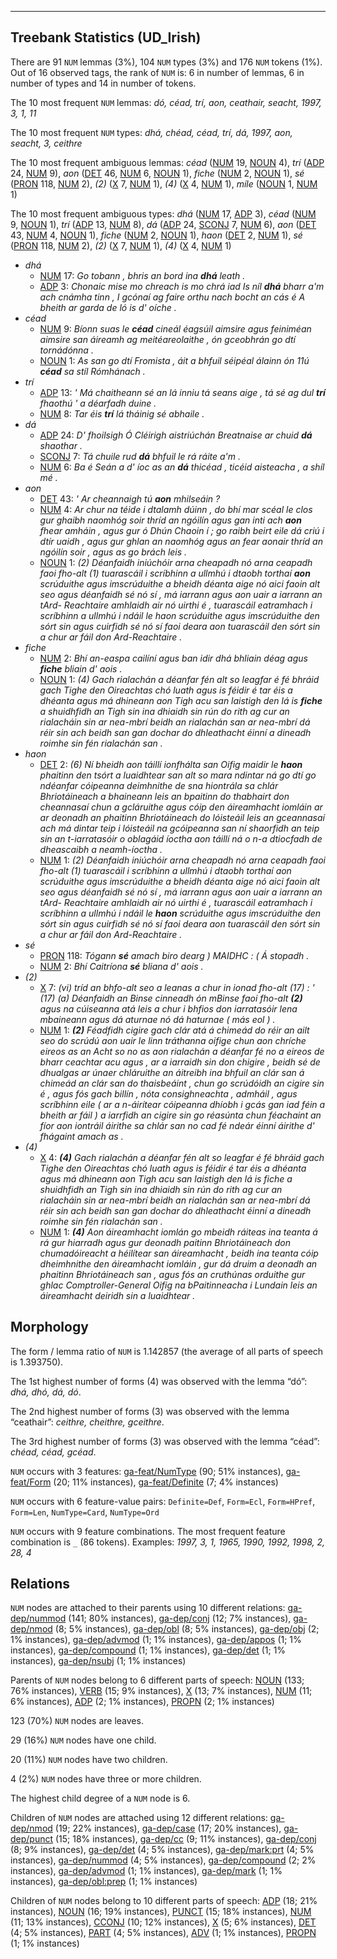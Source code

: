 

--------------------------------------------------------------------------------

## Treebank Statistics (UD_Irish)

There are 91 `NUM` lemmas (3%), 104 `NUM` types (3%) and 176 `NUM` tokens (1%).
Out of 16 observed tags, the rank of `NUM` is: 6 in number of lemmas, 6 in number of types and 14 in number of tokens.

The 10 most frequent `NUM` lemmas: <em>dó, céad, trí, aon, ceathair, seacht, 1997, 3, 1, 11</em>

The 10 most frequent `NUM` types:  <em>dhá, chéad, céad, trí, dá, 1997, aon, seacht, 3, ceithre</em>

The 10 most frequent ambiguous lemmas: <em>céad</em> ([NUM]() 19, [NOUN]() 4), <em>trí</em> ([ADP]() 24, [NUM]() 9), <em>aon</em> ([DET]() 46, [NUM]() 6, [NOUN]() 1), <em>fiche</em> ([NUM]() 2, [NOUN]() 1), <em>sé</em> ([PRON]() 118, [NUM]() 2), <em>(2)</em> ([X]() 7, [NUM]() 1), <em>(4)</em> ([X]() 4, [NUM]() 1), <em>míle</em> ([NOUN]() 1, [NUM]() 1)

The 10 most frequent ambiguous types:  <em>dhá</em> ([NUM]() 17, [ADP]() 3), <em>céad</em> ([NUM]() 9, [NOUN]() 1), <em>trí</em> ([ADP]() 13, [NUM]() 8), <em>dá</em> ([ADP]() 24, [SCONJ]() 7, [NUM]() 6), <em>aon</em> ([DET]() 43, [NUM]() 4, [NOUN]() 1), <em>fiche</em> ([NUM]() 2, [NOUN]() 1), <em>haon</em> ([DET]() 2, [NUM]() 1), <em>sé</em> ([PRON]() 118, [NUM]() 2), <em>(2)</em> ([X]() 7, [NUM]() 1), <em>(4)</em> ([X]() 4, [NUM]() 1)


* <em>dhá</em>
  * [NUM]() 17: <em>Go tobann , bhris an bord ina <b>dhá</b> leath .</em>
  * [ADP]() 3: <em>Chonaic mise mo chreach is mo chrá iad Is níl <b>dhá</b> bharr a'm ach cnámha tinn , I gcónaí ag faire orthu nach bocht an cás é A bheith ar garda de ló is d' oíche .</em>
* <em>céad</em>
  * [NUM]() 9: <em>Bíonn suas le <b>céad</b> cineál éagsúil aimsire agus feiniméan aimsire san áireamh ag meitéareolaithe , ón gceobhrán go dtí tornádónna .</em>
  * [NOUN]() 1: <em>As san go dtí Fromista , áit a bhfuil séipéal álainn ón 11ú <b>céad</b> sa stíl Rómhánach .</em>
* <em>trí</em>
  * [ADP]() 13: <em>' Má chaitheann sé an lá inniu tá seans aige , tá sé ag dul <b>trí</b> fhaothú ' a déarfadh duine .</em>
  * [NUM]() 8: <em>Tar éis <b>trí</b> lá tháinig sé abhaile .</em>
* <em>dá</em>
  * [ADP]() 24: <em>D' fhoilsigh Ó Cléirigh aistriúchán Breatnaise ar chuid <b>dá</b> shaothar .</em>
  * [SCONJ]() 7: <em>Tá chuile rud <b>dá</b> bhfuil le rá ráite a'm .</em>
  * [NUM]() 6: <em>Ba é Seán a d' íoc as an <b>dá</b> thicéad , ticéid aisteacha , a shíl mé .</em>
* <em>aon</em>
  * [DET]() 43: <em>' Ar cheannaigh tú <b>aon</b> mhilseáin ?</em>
  * [NUM]() 4: <em>Ar chur na téide i dtalamh dúinn , do bhí mar scéal le clos gur ghaibh naomhóg soir thríd an ngóilín agus gan inti ach <b>aon</b> fhear amháin , agus gur ó Dhún Chaoin í ; go raibh beirt eile dá criú i dtír uaidh , agus gur ghlan an naomhóg agus an fear aonair thríd an ngóilín soir , agus as go brách leis .</em>
  * [NOUN]() 1: <em>(2) Déanfaidh iniúchóir arna cheapadh nó arna ceapadh faoi fho-alt (1) tuarascáil i scríbhinn a ullmhú i dtaobh torthaí <b>aon</b> scrúduithe agus imscrúduithe a bheidh déanta aige nó aici faoin alt seo agus déanfaidh sé nó sí , má iarrann agus aon uair a iarrann an tArd- Reachtaire amhlaidh air nó uirthi é , tuarascáil eatramhach i scríbhinn a ullmhú i ndáil le haon scrúduithe agus imscrúduithe den sórt sin agus cuirfidh sé nó sí faoi deara aon tuarascáil den sórt sin a chur ar fáil don Ard-Reachtaire .</em>
* <em>fiche</em>
  * [NUM]() 2: <em>Bhí an-easpa cailíní agus ban idir dhá bhliain déag agus <b>fiche</b> bliain d' aois .</em>
  * [NOUN]() 1: <em>(4) Gach rialachán a déanfar fén alt so leagfar é fé bhráid gach Tighe den Oireachtas chó luath agus is féidir é tar éis a dhéanta agus má dhineann aon Tigh acu san laistigh den lá is <b>fiche</b> a shuidhfidh an Tigh sin ina dhiaidh sin rún do rith ag cur an rialacháin sin ar nea-mbrí beidh an rialachán san ar nea-mbrí dá réir sin ach beidh san gan dochar do dhleathacht éinní a dineadh roimhe sin fén rialachán san .</em>
* <em>haon</em>
  * [DET]() 2: <em>(6) Ní bheidh aon táillí ionfhálta san Oifig maidir le <b>haon</b> phaitinn den tsórt a luaidhtear san alt so mara ndintar ná go dtí go ndéanfar cóipeanna deimhnithe de sna hiontrála sa chlár Bhriotáineach a bhaineann leis an bpaitinn do thabhairt don cheannasaí chun a gcláruithe agus cóip den áireamhacht iomláin ar ar deonadh an phaitinn Bhriotáineach do lóisteáil leis an gceannasaí ach má dintar teip i lóisteáil na gcóipeanna san ní shaorfidh an teip sin an t-iarratasóir o oblagáid íoctha aon táillí ná o n-a dtiocfadh de dheascaibh a neamh-íoctha .</em>
  * [NUM]() 1: <em>(2) Déanfaidh iniúchóir arna cheapadh nó arna ceapadh faoi fho-alt (1) tuarascáil i scríbhinn a ullmhú i dtaobh torthaí aon scrúduithe agus imscrúduithe a bheidh déanta aige nó aici faoin alt seo agus déanfaidh sé nó sí , má iarrann agus aon uair a iarrann an tArd- Reachtaire amhlaidh air nó uirthi é , tuarascáil eatramhach i scríbhinn a ullmhú i ndáil le <b>haon</b> scrúduithe agus imscrúduithe den sórt sin agus cuirfidh sé nó sí faoi deara aon tuarascáil den sórt sin a chur ar fáil don Ard-Reachtaire .</em>
* <em>sé</em>
  * [PRON]() 118: <em>Tógann <b>sé</b> amach biro dearg ) MAIDHC : ( Á stopadh .</em>
  * [NUM]() 2: <em>Bhí Caitríona <b>sé</b> bliana d' aois .</em>
* <em>(2)</em>
  * [X]() 7: <em>(vi) tríd an bhfo-alt seo a leanas a chur in ionad fho-alt (17) : ' (17) (a) Déanfaidh an Binse cinneadh ón mBinse faoi fho-alt <b>(2)</b> agus na cúiseanna atá leis a chur i bhfios don iarratasóir lena mbaineann agus dá aturnae nó dá haturnae ( más eol ) .</em>
  * [NUM]() 1: <em><b>(2)</b> Féadfidh cigire gach clár atá á chimeád do réir an ailt seo do scrúdú aon uair le linn tráthanna oifige chun aon chríche eireos as an Acht so no as aon rialachán a déanfar fé no a eireos de bharr ceachtar acu agus , ar a iarraidh sin don chigire , beidh sé de dhualgas ar únaer chláruithe an áitreibh ina bhfuil an clár san á chimeád an clár san do thaisbeáint , chun go scrúdóidh an cigire sin é , agus fós gach billín , nóta consighneachta , admháil , agus scríbhinn eile ( ar a n-áirítear cóipeanna dhíobh i gcás gan iad féin a bheith ar fáil ) a iarrfidh an cigire sin go réasúnta chun féachaint an fíor aon iontráil áirithe sa chlár san no cad fé ndeár éinní áirithe d' fhágaint amach as .</em>
* <em>(4)</em>
  * [X]() 4: <em><b>(4)</b> Gach rialachán a déanfar fén alt so leagfar é fé bhráid gach Tighe den Oireachtas chó luath agus is féidir é tar éis a dhéanta agus má dhineann aon Tigh acu san laistigh den lá is fiche a shuidhfidh an Tigh sin ina dhiaidh sin rún do rith ag cur an rialacháin sin ar nea-mbrí beidh an rialachán san ar nea-mbrí dá réir sin ach beidh san gan dochar do dhleathacht éinní a dineadh roimhe sin fén rialachán san .</em>
  * [NUM]() 1: <em><b>(4)</b> Aon áireamhacht iomlán go mbeidh ráiteas ina teanta á rá gur hiarradh agus gur deonadh paitinn Bhriotáineach don chumadóireacht a héilítear san áireamhacht , beidh ina teanta cóip dheimhnithe den áireamhacht iomláin , gur dá druim a deonadh an phaitinn Bhriotáineach san , agus fós an cruthúnas orduithe gur ghlac Comptroller-General Oifig na bPaitinneacha i Lundain leis an áireamhacht deiridh sin a luaidhtear .</em>

## Morphology

The form / lemma ratio of `NUM` is 1.142857 (the average of all parts of speech is 1.393750).

The 1st highest number of forms (4) was observed with the lemma “dó”: <em>dhá, dhó, dá, dó</em>.

The 2nd highest number of forms (3) was observed with the lemma “ceathair”: <em>ceithre, cheithre, gceithre</em>.

The 3rd highest number of forms (3) was observed with the lemma “céad”: <em>chéad, céad, gcéad</em>.

`NUM` occurs with 3 features: [ga-feat/NumType]() (90; 51% instances), [ga-feat/Form]() (20; 11% instances), [ga-feat/Definite]() (7; 4% instances)

`NUM` occurs with 6 feature-value pairs: `Definite=Def`, `Form=Ecl`, `Form=HPref`, `Form=Len`, `NumType=Card`, `NumType=Ord`

`NUM` occurs with 9 feature combinations.
The most frequent feature combination is `_` (86 tokens).
Examples: <em>1997, 3, 1, 1965, 1990, 1992, 1998, 2, 28, 4</em>


## Relations

`NUM` nodes are attached to their parents using 10 different relations: [ga-dep/nummod]() (141; 80% instances), [ga-dep/conj]() (12; 7% instances), [ga-dep/nmod]() (8; 5% instances), [ga-dep/obl]() (8; 5% instances), [ga-dep/obj]() (2; 1% instances), [ga-dep/advmod]() (1; 1% instances), [ga-dep/appos]() (1; 1% instances), [ga-dep/compound]() (1; 1% instances), [ga-dep/det]() (1; 1% instances), [ga-dep/nsubj]() (1; 1% instances)

Parents of `NUM` nodes belong to 6 different parts of speech: [NOUN]() (133; 76% instances), [VERB]() (15; 9% instances), [X]() (13; 7% instances), [NUM]() (11; 6% instances), [ADP]() (2; 1% instances), [PROPN]() (2; 1% instances)

123 (70%) `NUM` nodes are leaves.

29 (16%) `NUM` nodes have one child.

20 (11%) `NUM` nodes have two children.

4 (2%) `NUM` nodes have three or more children.

The highest child degree of a `NUM` node is 6.

Children of `NUM` nodes are attached using 12 different relations: [ga-dep/nmod]() (19; 22% instances), [ga-dep/case]() (17; 20% instances), [ga-dep/punct]() (15; 18% instances), [ga-dep/cc]() (9; 11% instances), [ga-dep/conj]() (8; 9% instances), [ga-dep/det]() (4; 5% instances), [ga-dep/mark:prt]() (4; 5% instances), [ga-dep/nummod]() (4; 5% instances), [ga-dep/compound]() (2; 2% instances), [ga-dep/advmod]() (1; 1% instances), [ga-dep/mark]() (1; 1% instances), [ga-dep/obl:prep]() (1; 1% instances)

Children of `NUM` nodes belong to 10 different parts of speech: [ADP]() (18; 21% instances), [NOUN]() (16; 19% instances), [PUNCT]() (15; 18% instances), [NUM]() (11; 13% instances), [CCONJ]() (10; 12% instances), [X]() (5; 6% instances), [DET]() (4; 5% instances), [PART]() (4; 5% instances), [ADV]() (1; 1% instances), [PROPN]() (1; 1% instances)

